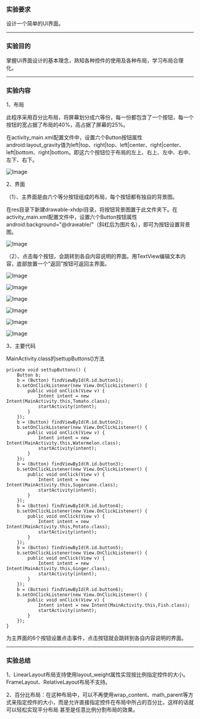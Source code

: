 ### 实验要求

设计一个简单的UI界面。

------

### 实验目的

掌握UI界面设计的基本理念，熟知各种控件的使用及各种布局，学习布局合理化。

------

### 实验内容

1、布局

此程序采用百分比布局，将屏幕划分成六等份，每一份都包含了一个按钮，每一个按钮的宽占据了布局的40%，高占据了屏幕的25%。

在activity_main.xml配置文件中，设置六个Button按钮属性android:layout_gravity值为left|top、right|top、left|center、right|center、left|bottom、right|bottom。即这六个按钮位于布局的左上、右上、左中、右中、左下、右下。

![Image](https://github.com/mk272/2018118123_Android/raw/master/Lab_3/Lab_3%20pictures/0.png)

2、界面

（1）、主界面是由六个等分按钮组成的布局，每个按钮都有独自的背景图。

在res目录下新建drawable-xhdpi目录，将按钮背景图置于此文件夹下。在activity_main.xml配置文件中，设置六个Button按钮属性android:background="@drawable/"（斜杠后为图片名），即可为按钮设置背景图。

![Image](https://github.com/mk272/2018118123_Android/raw/master/Lab_3/Lab_3%20pictures/1.png)

（2）、点击每个按钮，会跳转到各自内容说明的界面。用TextView编辑文本内容，底部放置一个“返回”按钮可返回主界面。

![Image](https://github.com/mk272/2018118123_Android/raw/master/Lab_3/Lab_3%20pictures/2.png)

![Image](https://github.com/mk272/2018118123_Android/raw/master/Lab_3/Lab_3%20pictures/3.png)



![Image](https://github.com/mk272/2018118123_Android/raw/master/Lab_3/Lab_3%20pictures/4.png)

![Image](https://github.com/mk272/2018118123_Android/raw/master/Lab_3/Lab_3%20pictures/5.png)

![Image](https://github.com/mk272/2018118123_Android/raw/master/Lab_3/Lab_3%20pictures/6.png)

![Image](https://github.com/mk272/2018118123_Android/raw/master/Lab_3/Lab_3%20pictures/7.png)

3、主要代码

MainActivity.class的settupButtons()方法

```
private void settupButtons() {
    Button b;
    b = (Button) findViewById(R.id.button1);
    b.setOnClickListener(new View.OnClickListener() {
        public void onClick(View v) {
            Intent intent = new Intent(MainActivity.this,Tomato.class);
            startActivity(intent);
        }
    });
    b = (Button) findViewById(R.id.button2);
    b.setOnClickListener(new View.OnClickListener() {
        public void onClick(View v) {
            Intent intent = new Intent(MainActivity.this,Watermelon.class);
            startActivity(intent);
        }
    });
    b = (Button) findViewById(R.id.button3);
    b.setOnClickListener(new View.OnClickListener() {
        public void onClick(View v) {
            Intent intent = new Intent(MainActivity.this,Sugarcane.class);
            startActivity(intent);
        }
    });
    b = (Button) findViewById(R.id.button4);
    b.setOnClickListener(new View.OnClickListener() {
        public void onClick(View v) {
            Intent intent = new Intent(MainActivity.this,Potato.class);
            startActivity(intent);
        }
    });
    b = (Button) findViewById(R.id.button5);
    b.setOnClickListener(new View.OnClickListener() {
        public void onClick(View v) {
            Intent intent = new Intent(MainActivity.this,Ginger.class);
            startActivity(intent);
        }
    });
    b = (Button) findViewById(R.id.button6);
    b.setOnClickListener(new View.OnClickListener() {
        public void onClick(View v) {
            Intent intent = new Intent(MainActivity.this,Fish.class);
            startActivity(intent);
        }
    });
}
```

为主界面的6个按钮设置点击事件，点击按钮就会跳转到各自内容说明的界面。

------

### 实验总结

1、LinearLayout布局支持使用layout_weight属性实现按比例指定控件的大小。FrameLayout、RelativeLayout布局不支持。

2、百分比布局：在这种布局中，可以不再使用wrap_content、math_parent等方式来指定控件的大小，而是允许直接指定控件在布局中所占的百分比，这样的话就可以轻松实现平分布局 甚至是任意比例分割布局的效果。